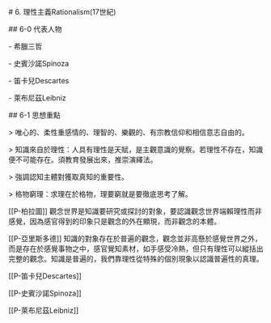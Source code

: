 \# 6\. 理性主義Rationalism(17世紀)

  

\## 6-0 代表人物

\- 希臘三哲

\- 史賓沙諾Spinoza

\- 笛卡兒Descartes

\- 萊布尼茲Leibniz

  

\## 6-1 思想重點

\> 唯心的、柔性重感情的、理智的、樂觀的、有宗教信仰和相信意志自由的。

\> 知識來自於理性：人具有理性是天賦，是主觀意識的覺察。若理性不存在，知識便不可能存在。須教育發展出來，推崇演繹法。

\> 強調認知主體對獲取真知的重要性。

\> 格物窮理：求理在於格物，理要窮就是要徹底思考了解。

  
[[P-柏拉圖]]
觀念世界是知識要研究或探討的對象，要認識觀念世界端賴理性而非感覺，因為感官得到的印象只是觀念的外在顯現，而非觀念的本體。

  
[[P-亞里斯多德]]
知識的對象存在於普遍的觀念，觀念並非高懸於感覺世界之外，而是存在於感覺事物之中，感官覺知素材，如手感受冷熱，但只有理性可以縱括出完整的觀念。知識是普遍的，我們靠理性從特殊的個別現象以認識普遍性的真理。

  
[[P-笛卡兒Descartes]]


[[P-史賓沙諾Spinoza]]



[[P-萊布尼茲Leibniz]]